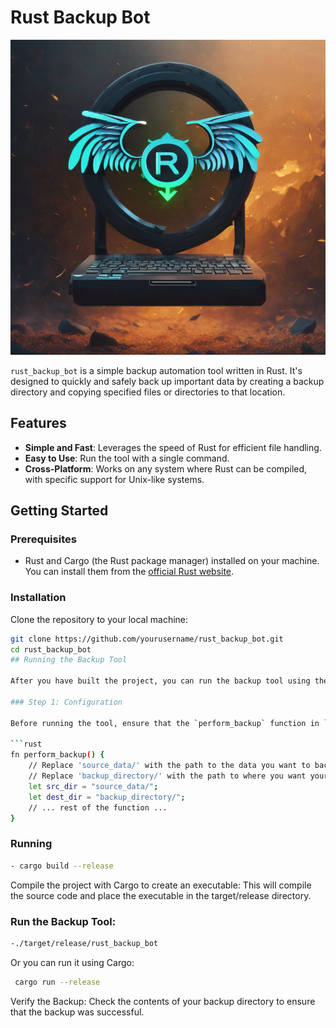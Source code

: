 # Rust Backup Bot

![RustBackup/Logo](logoo.png)

`rust_backup_bot` is a simple backup automation tool written in Rust. It's designed to quickly and safely back up important data by creating a backup directory and copying specified files or directories to that location.

## Features

- **Simple and Fast**: Leverages the speed of Rust for efficient file handling.
- **Easy to Use**: Run the tool with a single command.
- **Cross-Platform**: Works on any system where Rust can be compiled, with specific support for Unix-like systems.

## Getting Started

### Prerequisites

- Rust and Cargo (the Rust package manager) installed on your machine. You can install them from the [official Rust website](https://www.rust-lang.org/tools/install).

### Installation

Clone the repository to your local machine:

```sh
git clone https://github.com/yourusername/rust_backup_bot.git
cd rust_backup_bot
## Running the Backup Tool

After you have built the project, you can run the backup tool using the following steps.

### Step 1: Configuration

Before running the tool, ensure that the `perform_backup` function in `main.rs` has the correct paths set for your source data and backup directory:

```rust
fn perform_backup() {
    // Replace 'source_data/' with the path to the data you want to back up.
    // Replace 'backup_directory/' with the path to where you want your backup stored.
    let src_dir = "source_data/";
    let dest_dir = "backup_directory/";
    // ... rest of the function ...
}

```
### Running
```sh
- cargo build --release
  ```
Compile the project with Cargo to create an executable:
This will compile the source code and place the executable in the target/release directory.

### Run the Backup Tool:
```sh
-./target/release/rust_backup_bot
```
 Or you can run it using Cargo:
```sh
 cargo run --release
```
 
 Verify the Backup:
 Check the contents of your backup directory to ensure that the backup was 
 successful.



